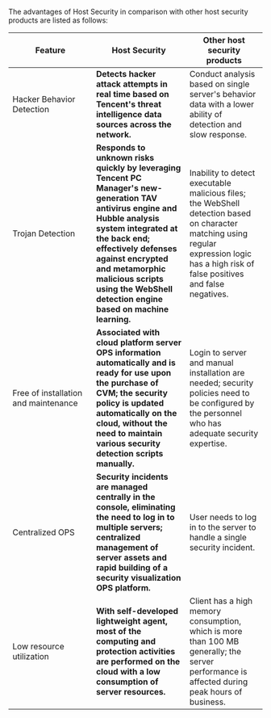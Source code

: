 The advantages of Host Security in comparison with other host security products are listed as follows:
<style>
table th:first-of-type {
    width: 150px;
}
</style>


| Feature | Host Security | Other host security products |
| ------ | ---------------------------------------- | ---------------------------------------- |
| Hacker Behavior Detection |**Detects hacker attack attempts in real time based on Tencent's threat intelligence data sources across the network.** | Conduct analysis based on single server's behavior data with a lower ability of detection and slow response. |
| Trojan Detection | **Responds to unknown risks quickly by leveraging Tencent PC Manager's new-generation TAV antivirus engine and Hubble analysis system integrated at the back end; effectively defenses against encrypted and metamorphic malicious scripts using the WebShell detection engine based on machine learning.** | Inability to detect executable malicious files; the WebShell detection based on character matching using regular expression logic has a high risk of false positives and false negatives. |
| Free of installation and maintenance |**Associated with cloud platform server OPS information automatically and is ready for use upon the purchase of CVM; the security policy is updated automatically on the cloud, without the need to maintain various security detection scripts manually.** | Login to server and manual installation are needed; security policies need to be configured by the personnel who has adequate security expertise. |
| Centralized OPS | **Security incidents are managed centrally in the console, eliminating the need to log in to multiple servers; centralized management of server assets and rapid building of a security visualization OPS platform.** | User needs to log in to the server to handle a single security incident. |
| Low resource utilization | **With self-developed lightweight agent, most of the computing and protection activities are performed on the cloud with a low consumption of server resources.** | Client has a high memory consumption, which is more than 100 MB generally; the server performance is affected during peak hours of business. |

